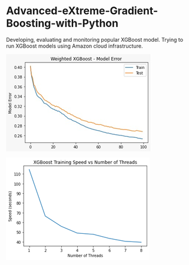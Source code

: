 # Advanced-eXtreme-Gradient-Boosting-with-Python
Developing, evaluating and monitoring popular XGBoost model. Trying to run XGBoost models using Amazon cloud infrastructure.


![alt text](https://github.com/NijatZeynalov/Advanced-eXtreme-Gradient-Boosting-with-Python/blob/main/img/model_error.jpeg?raw=true)

![alt text](https://github.com/NijatZeynalov/Advanced-eXtreme-Gradient-Boosting-with-Python/blob/main/img/model_performance.png?raw=true)
